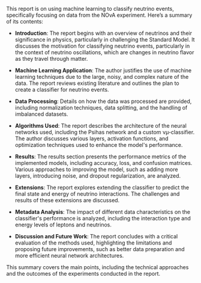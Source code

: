 This report is on using machine learning to classify neutrino events, specifically focusing on data from the NOvA experiment. Here’s a summary of its contents:

- **Introduction**: The report begins with an overview of neutrinos and their significance in physics, particularly in challenging the Standard Model. It discusses the motivation for classifying neutrino events, particularly in the context of neutrino oscillations, which are changes in neutrino flavor as they travel through matter.

- **Machine Learning Application**: The author justifies the use of machine learning techniques due to the large, noisy, and complex nature of the data. The report reviews existing literature and outlines the plan to create a classifier for neutrino events.

- **Data Processing**: Details on how the data was processed are provided, including normalization techniques, data splitting, and the handling of imbalanced datasets.

- **Algorithms Used**: The report describes the architecture of the neural networks used, including the Psihas network and a custom νµ-classifier. The author discusses various layers, activation functions, and optimization techniques used to enhance the model's performance.

- **Results**: The results section presents the performance metrics of the implemented models, including accuracy, loss, and confusion matrices. Various approaches to improving the model, such as adding more layers, introducing noise, and dropout regularization, are analyzed.

- **Extensions**: The report explores extending the classifier to predict the final state and energy of neutrino interactions. The challenges and results of these extensions are discussed.

- **Metadata Analysis**: The impact of different data characteristics on the classifier's performance is analyzed, including the interaction type and energy levels of leptons and neutrinos.

- **Discussion and Future Work**: The report concludes with a critical evaluation of the methods used, highlighting the limitations and proposing future improvements, such as better data preparation and more efficient neural network architectures.

This summary covers the main points, including the technical approaches and the outcomes of the experiments conducted in the report.







